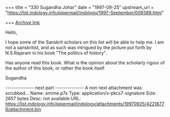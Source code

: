 +++
title = "330 Sugandha Johar"
date = "1997-09-25"
upstream_url = "https://list.indology.info/pipermail/indology/1997-September/009388.html"

+++
[Archive link](https://list.indology.info/pipermail/indology/1997-September/009388.html)

Hello,

I hope some of the Sanskrit scholars on this list will be able to help me. I
am not a sanskritist, and as such was intrigued by the picture put forth by
N.S.Rajaram in his book "The politics of history".

Has anyone read this book. What is the opinion about the scholarly rigour of
the author of this book, or rather the book itself

Sugandha


-------------- next part --------------
A non-text attachment was scrubbed...
Name: smime.p7s
Type: application/x-pkcs7-signature
Size: 2657 bytes
Desc: not available
URL: <https://list.indology.info/pipermail/indology/attachments/19970925/42218776/attachment.bin>
